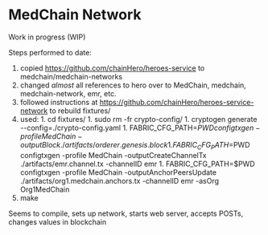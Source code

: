 # MedChain Network

Work in progress (WIP)

Steps performed to date:
 1. copied https://github.com/chainHero/heroes-service to medchain/medchain-networks
 1. changed *almost* all references to hero over to MedChain, medchain, medchain-network, emr, etc.
 1. followed instructions at https://github.com/chainHero/heroes-service-network to rebuild fixtures/
   1. used:
     1. cd fixtures/
     1. sudo rm -fr crypto-config/
     1. cryptogen generate --config=./crypto-config.yaml
     1. FABRIC_CFG_PATH=$PWD configtxgen -profile MedChain -outputBlock ./artifacts/orderer.genesis.block
     1. FABRIC_CFG_PATH=$PWD configtxgen -profile MedChain -outputCreateChannelTx ./artifacts/emr.channel.tx -channelID emr
     1. FABRIC_CFG_PATH=$PWD configtxgen -profile MedChain -outputAnchorPeersUpdate ./artifacts/org1.medchain.anchors.tx -channelID emr -asOrg Org1MedChain
 1. make

 Seems to compile, sets up network, starts web server, accepts POSTs, changes values in blockchain

